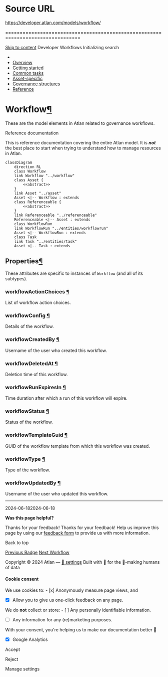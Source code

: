 # Source URL
https://developer.atlan.com/models/workflow/

================================================================================

<!--
canonical: https://developer.atlan.com/models/workflow/
meta-content-security-policy: object-src 'none'; base-uri 'self'; manifest-src 'self'; media-src 'self';
meta-description: Dear Developers
meta-generator: mkdocs-1.6.1, mkdocs-material-9.6.14
meta-og-description: Dear Developers
meta-og-image: https://developer.atlan.com/assets/images/social/models/workflow/index.png
meta-og-image-height: 630
meta-og-image-type: image/png
meta-og-image-width: 1200
meta-og-title: Workflows - Developer
meta-og-type: website
meta-og-url: https://developer.atlan.com/models/workflow/
meta-twitter:card: summary_large_image
meta-twitter:description: Dear Developers
meta-twitter:image: https://developer.atlan.com/assets/images/social/models/workflow/index.png
meta-twitter:title: Workflows - Developer
meta-viewport: width=device-width,initial-scale=1
title: Workflows - Developer
-->

[Skip to content](#workflow) Developer Workflows Initializing search 

* 
* [Overview](../..)
* [Getting started](../../getting-started/)
* [Common tasks](../../snippets/)
* [Asset\-specific](../../patterns/)
* [Governance structures](../../governance/)
* [Reference](../../reference/)

Workflow[¶](#workflow "Permanent link")
=======================================

These are the model elements in Atlan related to governance workflows.

Reference documentation

This is reference documentation covering the entire Atlan model. It is ***not*** the best place to start when trying to understand how to manage resources in Atlan.

```
classDiagram
    direction RL
    class Workflow
    link Workflow "../workflow"
    class Asset {
        <<abstract>>
    }
    link Asset "../asset"
    Asset <|-- Workflow : extends
    class Referenceable {
        <<abstract>>
    }
    link Referenceable "../referenceable"
    Referenceable <|-- Asset : extends
    class WorkflowRun
    link WorkflowRun "../entities/workflowrun"
    Asset <|-- WorkflowRun : extends
    class Task
    link Task "../entities/task"
    Asset <|-- Task : extends
```

Properties[¶](#properties "Permanent link")
-------------------------------------------

These attributes are specific to instances of `Workflow` (and all of its subtypes).

### workflowActionChoices [¶](#workflowactionchoices "Permanent link")

List of workflow action choices.

### workflowConfig [¶](#workflowconfig "Permanent link")

Details of the workflow.

### workflowCreatedBy [¶](#workflowcreatedby "Permanent link")

Username of the user who created this workflow.

### workflowDeletedAt [¶](#workflowdeletedat "Permanent link")

Deletion time of this workflow.

### workflowRunExpiresIn [¶](#workflowrunexpiresin "Permanent link")

Time duration after which a run of this workflow will expire.

### workflowStatus [¶](#workflowstatus "Permanent link")

Status of the workflow.

### workflowTemplateGuid [¶](#workflowtemplateguid "Permanent link")

GUID of the workflow template from which this workflow was created.

### workflowType [¶](#workflowtype "Permanent link")

Type of the workflow.

### workflowUpdatedBy [¶](#workflowupdatedby "Permanent link")

Username of the user who updated this workflow.

---

2024\-06\-182024\-06\-18

**Was this page helpful?**

Thanks for your feedback! Thanks for your feedback! Help us improve this page by using our [feedback form](https://docs.google.com/forms/d/e/1FAIpQLScfoq7vqEn8S4QvN0ehPp0MRy6WYK5x-okJDqD69lHgoPPWtg/viewform?usp=pp_url&entry.1800719315=/models/workflow/) to provide us with more information. 

Back to top

[Previous Badge](../entities/badge/) [Next Workflow](../entities/workflow/) 

Copyright © 2024 Atlan — [🍪 settings](#__consent) 
Built with 💙 for the 🤖\-making humans of data 

#### Cookie consent

We use cookies to: - [x] Anonymously measure page views, and
- [x] Allow you to give us one\-click feedback on any page.

 We do **not** collect or store: - [ ] Any personally identifiable information.
- [ ] Any information for any (re)marketing purposes.

 With your consent, you're helping us to make our documentation better 💙

- [x] Google Analytics

Accept

Reject

Manage settings

